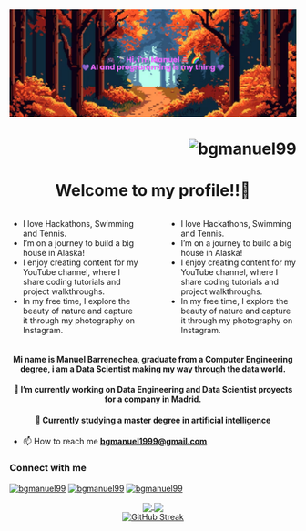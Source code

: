 <div>
  <a href="https://liyasthomas.github.io/banner/">
    <img align=center src="https://github.com/bgmanuel99/bgmanuel99/blob/main/profile_banner.png">
  </a>
</div>

<h1 align=right>
  <img src="https://komarev.com/ghpvc/?username=bgmanuel99&color=blueviolet&style=flat&label=Visitors&abbreviated=true" alt="bgmanuel99"/>
</h1>

<h1 align=center>Welcome to my profile!!👋</h1>

<div style="display: flex; justify-content: space-between; align-items: flex-start;">
  <div style="flex: 1; max-width: 45%; text-align: left;">
    <ul>
      <li>I love Hackathons, Swimming and Tennis.</li>
      <li>I’m on a journey to build a big house in Alaska!</li>
      <li>I enjoy creating content for my YouTube channel, where I share coding tutorials and project walkthroughs.</li>
      <li>In my free time, I explore the beauty of nature and capture it through my photography on Instagram.</li>
    </ul>
  </div>
  
  <div style="flex: 1; max-width: 45%; text-align: left;">
    <ul>
      <li>I love Hackathons, Swimming and Tennis.</li>
      <li>I’m on a journey to build a big house in Alaska!</li>
      <li>I enjoy creating content for my YouTube channel, where I share coding tutorials and project walkthroughs.</li>
      <li>In my free time, I explore the beauty of nature and capture it through my photography on Instagram.</li>
    </ul>
  </div>
</div>

<h4 align="center">Mi name is Manuel Barrenechea, graduate from a Computer Engineering degree, i am a Data Scientist making my way through the data world.</h4>
<h4 align="center">🔭 I’m currently working on Data Engineering and Data Scientist proyects for a company in Madrid.</h4>
<h4 align="center">🌱 Currently studying a master degree in artificial intelligence</h4>

- 📫 How to reach me **bgmanuel1999@gmail.com**

<h3 align="left">Connect with me</h3>
<p align="left">
<a href="https://twitter.com/bgmanu99" target="blank"><img align="center" src="https://cdn.jsdelivr.net/npm/simple-icons@3.0.1/icons/twitter.svg" alt="bgmanuel99" height="30" width="40"/></a>
<a href="https://www.linkedin.com/in/mbg99" target="blank"><img align="center" src="https://cdn.jsdelivr.net/npm/simple-icons@3.0.1/icons/linkedin.svg" alt="bgmanuel99" height="30" width="40"/></a>
<a href="https://www.instagram.com/bgmanuel99" target="blank"><img align="center" src="https://cdn.jsdelivr.net/npm/simple-icons@3.0.1/icons/instagram.svg" alt="bgmanuel99" height="30" width="40"/></a>
</p>

<div align=center>
  <div>
    <a href="https://github.com/anuraghazra/github-readme-stats">
      <img align=center height=175 src="https://github-readme-stats.vercel.app/api/top-langs/?username=bgmanuel99&layout=compact">
    </a>
    <a href="https://github.com/anuraghazra/github-readme-stats">
      <img align=center height=175 src="https://github-readme-stats.vercel.app/api?username=bgmanuel99&show_icons=true&theme=tokyonight"/>
    </a>
  </div>
  <div>
    <a href="https://git.io/streak-stats">
      <img src="https://github-readme-streak-stats.herokuapp.com?user=bgmanuel99&theme=shadow-purple&hide_border=true&date_format=j%20M%5B%20Y%5D" alt="GitHub Streak"/>
    </a>
  </div>
</div>
